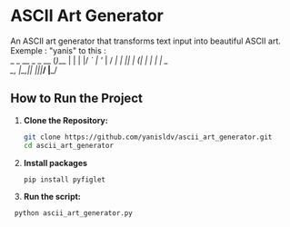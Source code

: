 # ASCII Art Generator

An ASCII art generator that transforms text input into beautiful ASCII art.
Exemple :  "yanis" to this :       
 _   _  __ _ _ __ (_)___
| | | |/ _` | '_ \| / __|
| |_| | (_| | | | | \__ \
 \__, |\__,_|_| |_|_|___/
 |___/

## How to Run the Project

1. **Clone the Repository:**
   ```bash
   git clone https://github.com/yanisldv/ascii_art_generator.git
   cd ascii_art_generator
2. **Install packages**
    ```bash
    pip install pyfiglet
    
3. **Run the script:**
  ```bash
   python ascii_art_generator.py

